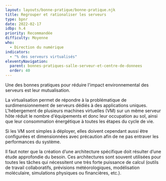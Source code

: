 ```yaml
---
layout: layouts/bonne-pratique/bonne-pratique.njk
title: Regrouper et rationaliser les serveurs
type: bpnr
date: 2022-02-17
idbp: h.4
priority: Recommandée
difficulty: Moyenne
who:
  - Direction du numérique
indicators:
  - "% des serveurs virtualisés"
eleventyNavigation:
  parent: bonnes-pratiques-salle-serveur-et-centre-de-donnees
  order: 40
---
```


Une des bonnes pratiques pour réduire l'impact environnemental des serveurs est leur mutualisation.

La virtualisation permet de répondre à la problématique de surdimensionnement de serveurs dédiés à des applications uniques. L'hébergement de plusieurs machines virtuelles (VM) sur un même serveur hôte réduit le nombre d'équipements et donc leur occupation au sol, ainsi que leur consommation énergétique à toutes les étapes du cycle de vie.

Si les VM sont simples à déployer, elles doivent cependant aussi être configurées et dimensionnées avec précaution afin de ne pas entraver les performances du système.

Il faut noter que la création d’une architecture spécifique doit résulter d’une étude approfondie du besoin. Ces architectures sont souvent utilisées pour toutes les tâches qui nécessitent une très forte puissance de calcul (outils de travail collaboratifs, prévisions météorologiques, modélisation moléculaire, simulations physiques ou financières, etc.).
